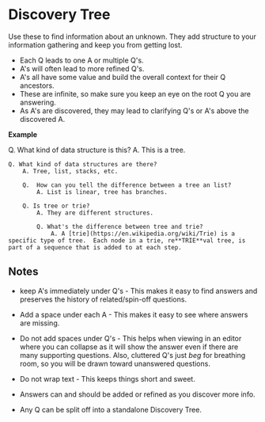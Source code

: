 # Discovery Tree

Use these to find information about an unknown.  They add structure to your
information gathering and keep you from getting lost.

* Each Q leads to one A or multiple Q's.
* A's will often lead to more refined Q's.
* A's all have some value and build the overall context for their Q ancestors.
* These are infinite, so make sure you keep an eye on the root Q you are answering.
* As A's are discovered, they may lead to clarifying Q's or A's above the discovered A.

**Example**

Q. What kind of data structure is this?
	A. This is a tree.

	Q. What kind of data structures are there?
		A. Tree, list, stacks, etc.

		Q.  How can you tell the difference between a tree an list?
			A. List is linear, tree has branches.

		Q. Is tree or trie?
			A. They are different structures.

			Q. What's the difference between tree and trie?
				A. A [trie](https://en.wikipedia.org/wiki/Trie) is a specific type of tree.  Each node in a trie, re**TRIE**val tree, is part of a sequence that is added to at each step.  


## Notes

* keep A's immediately under Q's - This makes it easy to find answers and
  preserves the history of related/spin-off questions.

* Add a space under each A - This makes it easy to see where answers are
  missing.

* Do not add spaces under Q's - This helps when viewing in an editor where you 
  can collapse as it will show the answer even if there are many supporting 
  questions.  Also, cluttered Q's just _beg_ for breathing room, so you will be 
  drawn toward unanswered questions.

* Do not wrap text - This keeps things short and sweet.

* Answers can and should be added or refined as you discover more info.

* Any Q can be split off into a standalone Discovery Tree.